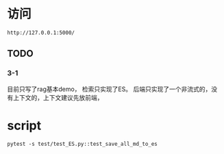 

# 访问
`http://127.0.0.1:5000/`
## TODO
### 3-1
目前只写了rag基本demo，
检索只实现了ES。
后端只实现了一个非流式的，没有上下文的，上下文建议先放前端，



# script
```
pytest -s test/test_ES.py::test_save_all_md_to_es
```
